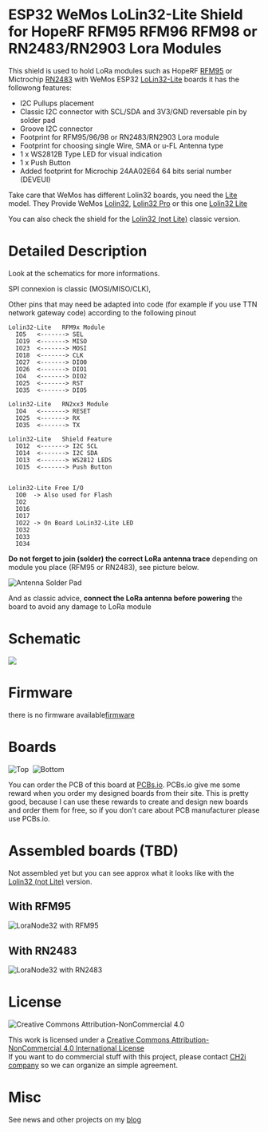 # ESP32 WeMos LoLin32-Lite Shield for HopeRF RFM95 RFM96 RFM98 or RN2483/RN2903 Lora Modules

This shield is used to hold LoRa modules such as HopeRF [RFM95][4] or Mictrochip [RN2483][7] with WeMos ESP32 [LoLin32-Lite][22] boards it has the followong features:
- I2C Pullups placement
- Classic I2C connector with SCL/SDA and 3V3/GND reversable pin by solder pad
- Groove I2C connector
- Footprint for RFM95/96/98 or RN2483/RN2903 Lora module
- Footprint for choosing single Wire, SMA or u-FL Antenna type 
- 1 x WS2812B Type LED for visual indication
- 1 x Push Button
- Added footprint for Microchip 24AA02E64 64 bits serial number (DEVEUI)

Take care that WeMos has different Lolin32 boards, you need the [Lite][22] model. They Provide WeMos [Lolin32][20], [Lolin32 Pro][21] or this one [Lolin32 Lite][22]

You can also check the shield for the [Lolin32 (not Lite)][9] classic version. 

# Detailed Description

Look at the schematics for more informations.

SPI connexion is classic (MOSI/MISO/CLK), 

Other pins that may need be adapted into code (for example if you use TTN network gateway code) according to the following pinout

```
Lolin32-Lite   RFM9x Module
  IO5   <-------> SEL 
  IO19  <-------> MISO
  IO23  <-------> MOSI
  IO18  <-------> CLK
  IO27  <-------> DIO0
  IO26  <-------> DIO1
  IO4   <-------> DIO2
  IO25  <-------> RST
  IO35  <-------> DIO5

Lolin32-Lite   RN2xx3 Module
  IO4   <-------> RESET
  IO25  <-------> RX
  IO35  <-------> TX

Lolin32-Lite   Shield Feature
  IO12  <-------> I2C SCL
  IO14  <-------> I2C SDA
  IO13  <-------> WS2812 LEDS
  IO15  <-------> Push Button


Lolin32-Lite Free I/O
  IO0  -> Also used for Flash
  IO2 
  IO16 
  IO17
  IO22 -> On Board LoLin32-Lite LED
  IO32
  IO33 
  IO34 
```

**Do not forget to join (solder) the correct LoRa antenna trace** depending on module you place (RFM95 or RN2483), see picture below.

<img src="https://github.com/hallard/LoLin32-Lora/raw/master/pictures/LoLin32-Lora-Solder-Pad-Antenna.jpg" alt="Antenna Solder Pad">

And as classic advice, **connect the LoRa antenna before powering** the board to avoid any damage to LoRa module

# Schematic  

<img src="https://github.com/hallard/LoLin32-Lite-Lora/raw/master/pictures/LoLin32-Lite-Lora-sch.png">

# Firmware  

there is no firmware available[firmware](https://github.com/hallard/LoLin32-Lite-Lora/tree/master/firmware)  

# Boards  

<img src="https://github.com/hallard/LoLin32-Lite-Lora/raw/master/pictures/LoLin32-Lite-Lora-top.png" alt="Top">&nbsp;
<img src="https://github.com/hallard/LoLin32-Lite-Lora/raw/master/pictures/LoLin32-Lite-Lora-bot.png" alt="Bottom">

You can order the PCB of this board at [PCBs.io][8]. PCBs.io give me some reward when you order my designed boards from their site. This is pretty good, because I can use these rewards to create and design new boards and order them for free, so if you don't care about PCB manufacturer please use PCBs.io.

# Assembled boards (TBD)

Not assembled yet but you can see approx what it looks like with the [Lolin32 (not Lite)][9] version. 

## With RFM95

<img src="https://github.com/hallard/LoLin32-Lora/raw/master/pictures/LoLin32-Lora-RFM95-Assembled.jpg" alt="LoraNode32 with RFM95">

## With RN2483

<img src="https://github.com/hallard/LoLin32-Lora/raw/master/pictures/LoLin32-Lora-RN2483-Assembled.jpg" alt="LoraNode32 with RN2483">

# License

<img alt="Creative Commons Attribution-NonCommercial 4.0" src="https://i.creativecommons.org/l/by-nc/4.0/88x31.png">   

This work is licensed under a [Creative Commons Attribution-NonCommercial 4.0 International License](http://creativecommons.org/licenses/by-nc/4.0/)    
If you want to do commercial stuff with this project, please contact [CH2i company](https://ch2i.eu/en#support) so we can organize an simple agreement.

# Misc

See news and other projects on my [blog][2] 
 
[2]: https://hallard.me
[3]: https://PCBs.io/share/zO3Ye
[4]: http://www.hoperf.com/rf_transceiver/lora/
[5]: https://github.com/hallard/ESP-1ch-Gateway/
[6]: https://github.com/matthijskooijman/arduino-lmic/pull/34
[7]: https://www.microchip.com/wwwproducts/en/RN2483
[8]: https://PCBs.io/share/4Qvx1
[9]: https://github.com/hallard/LoLin32-Lora

[10]: http://www.banggood.com/WeMos-LOLIN32-V1_0_0-WiFi-Bluetooth-Board-Based-ESP-32-4MB-FLASH-p-1164252.html

[20]: https://wiki.wemos.cc/products:lolin32:lolin32
[21]: https://wiki.wemos.cc/products:lolin32:lolin32_pro
[22]: https://wiki.wemos.cc/products:lolin32:lolin32_lite